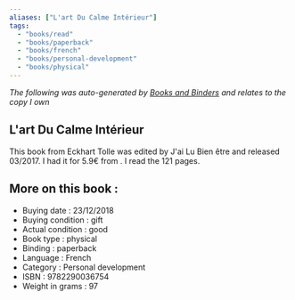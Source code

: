 ```yaml
---
aliases: ["L'art Du Calme Intérieur"] 
tags: 
  - "books/read" 
  - "books/paperback" 
  - "books/french"
  - "books/personal-development"
  - "books/physical"
---
```


_The following was auto-generated by [Books and Binders](Books%20and%20Binders.md) and relates to the copy I own_
## L'art Du Calme Intérieur
This book from Eckhart Tolle was edited by J'ai Lu Bien être and released 03/2017. I had it for 5.9€ from . I read the 121 pages.

## More on this book :
- Buying date : 23/12/2018
- Buying condition : gift
- Actual condition : good
- Book type : physical
- Binding : paperback
- Language : French
- Category : Personal development
- ISBN : 9782290036754
- Weight in grams : 97
